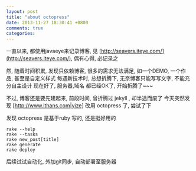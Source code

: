 ```yaml
---
layout: post
title: "about octopress"
date: 2013-11-27 18:30:41 +0800
comments: true
categories: 
---
```



一直以来, 都使用javaeye来记录博客, 见 [http://seavers.iteye.com/](http://seavers.iteye.com/), 偶有心得, 必记录之

然, 随着时间积累, 发现只依赖博客, 很多的需求无法满足, 如一个DEMO, 一个作品, 甚至是自定义样式
每遇新技术时, 总想折腾下, 无奈博客只能写写文字, 不能充分自主设计
现在好了, 服务器,域名 都已经OK了, 开始折腾了~~~

不过, 博客还是要先建起来, 前段时间, 曾折腾过 jekyll , 却半途而废了
今天突然发现 [http://www.ithans.com|yize] 改用 octopress 了, 尝试了下

发现 octopress 是基于ruby 写的, 还是挺好用的

```
rake --help
rake --tasks
rake new_post[title]
rake generate
rake deploy
```

后续试试自动化, 外加git同步, 自动部署至服务器
